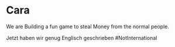 # Cara
We are Building a fun game to steal Money from the normal people. 

Jetzt haben wir genug Englisch geschrieben #NotInternational
